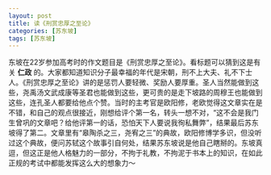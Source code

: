 ```yaml
---
layout: post
title: 读《刑赏忠厚之至论》
categories: [苏东坡]
tags: [苏东坡]
---
```


东坡在22岁参加高考时的作文题目是《刑赏忠厚之至论》。看标题可以猜到这是有关 **仁政** 的。大家都知道知识分子最幸福的年代是宋朝，刑不上大夫、礼不下士人。《刑赏忠厚之至论》讲的是惩罚人要轻微、奖励人要厚重。圣人当然能做到这些，尧禹汤文武成康等圣君也能做到这些，更可贵的是走下坡路的周穆王也能做到这些，连孔圣人都要给他点个赞。当时的主考官是欧阳修，老欧觉得这文章实在是不错，和自己的观点很接近，刚想给评个第一名，转头一想不对，“这不会是我门生曾巩的文章吧？给他评第一的话，恐怕天下人要说我徇私舞弊”，结果最后苏东坡得了第二。文章里有“皋陶杀之三，尧宥之三”的典故，欧阳修博学多识，但没听过这个典故，便问苏轼这个故事引自何处，结果苏东坡说是他自己瞎掰的。东坡真逗，但这正是他人格魅力的一部分，不拘于礼教，不拘泥于书本上的知识，在如此正规的考试中都能发挥这么大的想象力～
